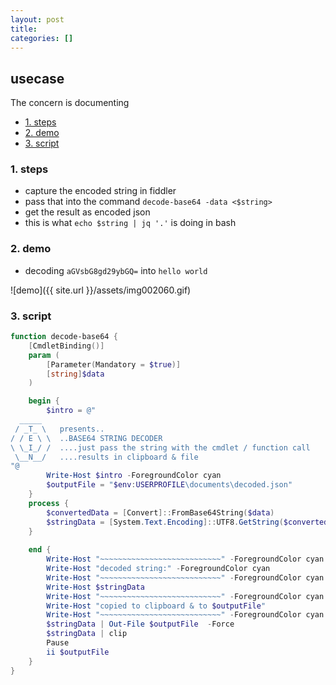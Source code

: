 ```yaml
---
layout: post
title:
categories: []
---
```

## usecase
The concern is documenting

<!-- TOC -->

- [1. steps](#1-steps)
- [2. demo](#2-demo)
- [3. script](#3-script)

<!-- /TOC -->

### 1. steps
* capture the encoded string in fiddler
* pass that into the command `decode-base64 -data <$string>`
* get the result as encoded json
* this is what `echo $string | jq '.'` is doing in bash

### 2. demo

* decoding `aGVsbG8gd29ybGQ=` into `hello world`

![demo]({{ site.url }}/assets/img002060.gif)

### 3. script

```powershell
function decode-base64 {
    [CmdletBinding()]
    param (
        [Parameter(Mandatory = $true)]    
        [string]$data
    )

    begin {
        $intro = @"
  _____     
 / _T_ \   presents..
/ / E \ \  ..BASE64 STRING DECODER
\ \_I_/ /  ....just pass the string with the cmdlet / function call
 \__N__/   ....results in clipboard & file
"@
        Write-Host $intro -ForegroundColor cyan
        $outputFile = "$env:USERPROFILE\documents\decoded.json"
    }
    process {
        $convertedData = [Convert]::FromBase64String($data)
        $stringData = [System.Text.Encoding]::UTF8.GetString($convertedData)
    }
    
    end {
        Write-Host "~~~~~~~~~~~~~~~~~~~~~~~~~~~" -ForegroundColor cyan
        Write-Host "decoded string:" -ForegroundColor cyan
        Write-Host "~~~~~~~~~~~~~~~~~~~~~~~~~~~" -ForegroundColor cyan
        Write-Host $stringData 
        Write-Host "~~~~~~~~~~~~~~~~~~~~~~~~~~~" -ForegroundColor cyan
        Write-Host "copied to clipboard & to $outputFile"
        Write-Host "~~~~~~~~~~~~~~~~~~~~~~~~~~~" -ForegroundColor cyan
        $stringData | Out-File $outputFile  -Force 
        $stringData | clip
        Pause
        ii $outputFile
    }
}
```

